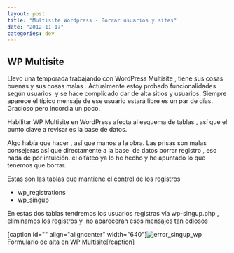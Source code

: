 ```yaml
---
layout: post
title: "Multisite Wordpress - Borrar usuarios y sites"
date: "2012-11-17"
categories: dev
---
```


## WP Multisite

Llevo una temporada trabajando con WordPress Multisite , tiene sus cosas buenas y sus cosas malas . Actualmente estoy probado funcionalidades según usuarios  y se hace complicado dar de alta sitios y usuarios. Siempre aparece el típico mensaje de ese usuario estará libre es un par de días. Gracioso pero incordia un poco.

Habilitar WP Multisite en WordPress afecta al esquema de tablas , así que el punto clave a revisar es la base de datos.

Algo había que hacer , así que manos a la obra. Las prisas son malas consejeras así que directamente a la base  de datos borrar registro , eso nada de por intuición. el olfateo ya lo he hecho y he apuntado lo que tenemos que borrar.

Estas son las tablas que mantiene el control de los registros

- wp\_registrations
- wp\_singup

En estas dos tablas tendremos los usuarios registras vía wp-singup.php , eliminamos los registros y  no aparecerán esos mensajes tan odiosos

\[caption id="" align="aligncenter" width="640"\]![error_singup_wp](images/8169563304_b1d35c6d5b_z.jpg "Multisite") Formulario de alta en WP Multisite\[/caption\]
